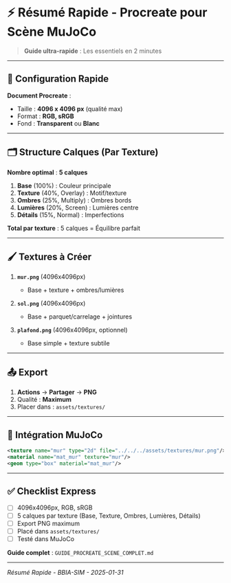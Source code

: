 # ⚡ Résumé Rapide - Procreate pour Scène MuJoCo

> **Guide ultra-rapide** : Les essentiels en 2 minutes

---

## 🎯 Configuration Rapide

**Document Procreate** :
- Taille : **4096 x 4096 px** (qualité max)
- Format : **RGB, sRGB**
- Fond : **Transparent** ou **Blanc**

---

## 🗂️ Structure Calques (Par Texture)

**Nombre optimal** : **5 calques**

1. **Base** (100%) : Couleur principale
2. **Texture** (40%, Overlay) : Motif/texture
3. **Ombres** (25%, Multiply) : Ombres bords
4. **Lumières** (20%, Screen) : Lumières centre
5. **Détails** (15%, Normal) : Imperfections

**Total par texture** : 5 calques = Équilibre parfait

---

## 🖌️ Textures à Créer

1. **`mur.png`** (4096x4096px)
   - Base + texture + ombres/lumières
   
2. **`sol.png`** (4096x4096px)
   - Base + parquet/carrelage + jointures
   
3. **`plafond.png`** (4096x4096px, optionnel)
   - Base simple + texture subtile

---

## 📤 Export

1. **Actions** → **Partager** → **PNG**
2. Qualité : **Maximum**
3. Placer dans : `assets/textures/`

---

## 🔄 Intégration MuJoCo

```xml
<texture name="mur" type="2d" file="../../../assets/textures/mur.png"/>
<material name="mat_mur" texture="mur"/>
<geom type="box" material="mat_mur"/>
```

---

## ✅ Checklist Express

- [ ] 4096x4096px, RGB, sRGB
- [ ] 5 calques par texture (Base, Texture, Ombres, Lumières, Détails)
- [ ] Export PNG maximum
- [ ] Placé dans `assets/textures/`
- [ ] Testé dans MuJoCo

**Guide complet** : `GUIDE_PROCREATE_SCENE_COMPLET.md`

---

*Résumé Rapide - BBIA-SIM - 2025-01-31*

